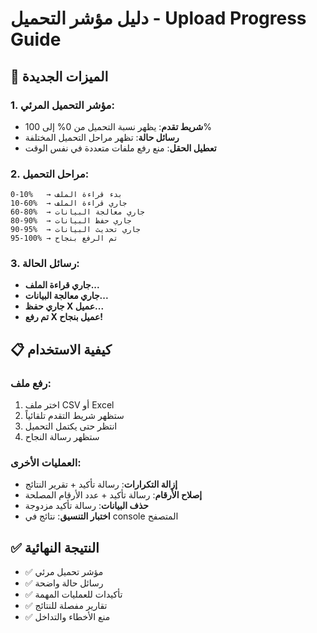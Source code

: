 # دليل مؤشر التحميل - Upload Progress Guide

## 🚀 الميزات الجديدة

### 1. مؤشر التحميل المرئي:
- **شريط تقدم**: يظهر نسبة التحميل من 0% إلى 100%
- **رسائل حالة**: تظهر مراحل التحميل المختلفة
- **تعطيل الحقل**: منع رفع ملفات متعددة في نفس الوقت

### 2. مراحل التحميل:
```
0-10%   → بدء قراءة الملف
10-60%  → جاري قراءة الملف
60-80%  → جاري معالجة البيانات
80-90%  → جاري حفظ البيانات
90-95%  → جاري تحديث البيانات
95-100% → تم الرفع بنجاح
```

### 3. رسائل الحالة:
- **جاري قراءة الملف...**
- **جاري معالجة البيانات...**
- **جاري حفظ X عميل...**
- **تم رفع X عميل بنجاح!**

## 📋 كيفية الاستخدام

### رفع ملف:
1. اختر ملف CSV أو Excel
2. ستظهر شريط التقدم تلقائياً
3. انتظر حتى يكتمل التحميل
4. ستظهر رسالة النجاح

### العمليات الأخرى:
- **إزالة التكرارات**: رسالة تأكيد + تقرير النتائج
- **إصلاح الأرقام**: رسالة تأكيد + عدد الأرقام المصلحة
- **حذف البيانات**: رسالة تأكيد مزدوجة
- **اختبار التنسيق**: نتائج في console المتصفح

## ✅ النتيجة النهائية

- ✅ مؤشر تحميل مرئي
- ✅ رسائل حالة واضحة
- ✅ تأكيدات للعمليات المهمة
- ✅ تقارير مفصلة للنتائج
- ✅ منع الأخطاء والتداخل







